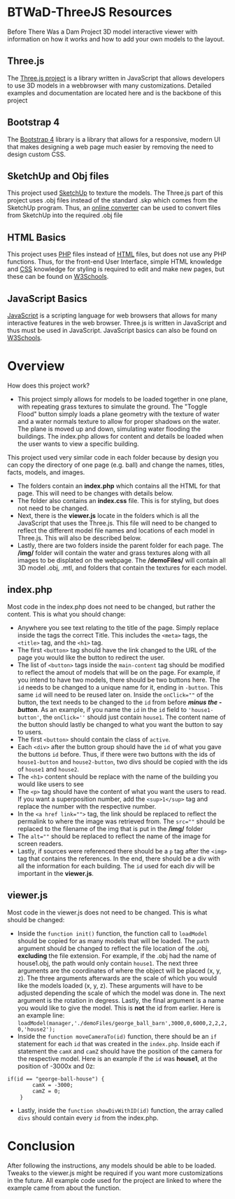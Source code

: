 # BTWaD-ThreeJS Resources
Before There Was a Dam Project 3D model interactive viewer with information on how it works and how to add your own models to the layout.

## Three.js
The [Three.js project](https://threejs.org/) is a library written in JavaScript that allows developers to use 3D models in a webbrowser with many customizations. Detailed examples and documentation are located here and is the backbone of this project

## Bootstrap 4
The [Bootstrap 4](https://getbootstrap.com/docs/4.0/getting-started/introduction/) library is a library that allows for a responsive, modern UI that makes designing a web page much easier by removing the need to design custom CSS.

## SketchUp and Obj files
This project used [SketchUp](https://www.sketchup.com/) to texture the models. The Three.js part of this project uses .obj files instead of the standard .skp which comes from the SketchUp program. Thus, an [online converter](https://www.sketchup.com/) can be used to convert files from SketchUp into the required .obj file

## HTML Basics
This project uses [PHP](https://www.php.net/) files instead of [HTML](https://html.spec.whatwg.org/) files, but does not use any PHP functions. Thus, for the front-end User Interface, simple HTML knowledge and [CSS](https://www.w3.org/TR/CSS/#css) knowledge for styling is required to edit and make new pages, but these can be found on [W3Schools](https://www.w3schools.com/html/html_basic.asp).

## JavaScript Basics
[JavaScript](https://www.javascript.com/) is a scripting language for web browsers that allows for many interactive features in the web browser. Three.js is written in JavaScript and thus must be used in JavaScript. JavaScript basics can also be found on [W3Schools](https://www.w3schools.com/html/html_basic.asp).

# Overview
How does this project work?
* This project simply allows for models to be loaded together in one plane, with repeating grass textures to simulate the ground. The "Toggle Flood" button simply loads a plane geometry with the texture of water and a water normals texture to allow for proper shadows on the water. The plane is moved up and down, simulating water flooding the buildings. The index.php allows for content and details be loaded when the user wants to view a specific building.

This project used very similar code in each folder because by design you can copy the directory of one page (e.g. ball) and change the names, titles, facts, models, and images. 
* The folders contain an **index.php** which contains all the HTML for that page. This will need to be changes with details below.
* The folder also contains an **index.css** file. This is for styling, but does not need to be changed. 
* Next, there is the **viewer.js** locate in the folders which is all the JavaScript that uses the Three.js. This file will need to be changed to reflect the different model file names and locations of each model in Three.js. This will also be described below. 
* Lastly, there are two folders inside the parent folder for each page. The **/img/** folder will contain the water and grass textures along with all images to be displated on the webpage. The **/demoFiles/** will contain all 3D model .obj, .mtl, and folders that contain the textures for each model.

## index.php
Most code in the index.php does not need to be changed, but rather the content. This is what you should change:
* Anywhere you see text relating to the title of the page. Simply replace inside the tags the correct Title. This includes the ```<meta>``` tags, the ```<title>``` tag, and the ```<h1>``` tag.
* The first ```<button>``` tag should have the link changed to the URL of the page you would like the button to redirect the user.
* The list of ```<button>``` tags inside the ```main-content``` tag should be modified to reflect the amout of models that will be on the page. For example, if you intend to have two models, there should be two buttons here. The ```id``` needs to be changed to a unique name for it, ending in ```-button```. This same ```id``` will need to be reused later on. Inside the ```onClick=""``` of the button, the text needs to be changed to the ```id``` from before **_minus the -button_**. As an example, if you name the ```id``` in the ```id``` field to ```'house1-button'```, the ```onClick=''``` should just contain ```house1```. The content name of the button should lastly be changed to what you want the button to say to users.
* The first ```<button>``` should contain the class of ```active```.
* Each ```<div>``` after the button group should have the ```id``` of what you gave the buttons ```id``` before. Thus, if there were two buttons with the ids of ```house1-button``` and ```house2-button```, two divs should be copied with the ids of ```house1``` and ```house2```.
* The ``<h1>`` content should be replace with the name of the building you would like users to see
* The ``<p>`` tag should have the content of what you want the users to read. If you want a superposition number, add the ```<sup>1</sup>``` tag and replace the number with the respective number.
* In the ```<a href link="">``` tag, the link should be replaced to reflect the permalink to where the image was retrieved from. The ```src=""``` should be replaced to the filename of the img that is put in the **/img/** folder
* The ```alt=""``` should be replaced to reflect the name of the image for screen readers.
* Lastly, if sources were referenced there should be a ```p``` tag after the ```<img>``` tag that contains the references.
In the end, there should be a div with all the information for each building. The ```id``` used for each div will be important in the **viewer.js**.

## viewer.js
Most code in the viewer.js does not need to be changed. This is what should be changed:
* Inside the ```function init()``` function, the function call to ```loadModel``` should be copied for as many models that will be loaded. The ```path``` argument should be changed to reflect the file location of the .obj, **excluding** the file extension. For example, if the .obj had the name of house1.obj, the path would only contain ```house1```. The next three arguments are the coordinates of where the object will be placed (x, y, z). The three arguments afterwards are the scale of which you would like the models loaded (x, y, z). These arguments will have to be adjusted depending the scale of which the model was done in. The next argument is the rotation in degress. Lastly, the final argument is a name you would like to give the model. This is **not** the id from earlier. Here is an example line: ```loadModel(manager,'./demoFiles/george_ball_barn',3000,0,6000,2,2,2,0,'house2');```
* Inside the ```function moveCameraTo(id)``` function, there should be an ```if``` statement for each ```id``` that was created in the ```index.php```. Inside each if statement the ``camX`` and ```camZ``` should have the position of the camera for the respective model. Here is an example if the ```id``` was **house1**, at the position of -3000x and 0z:
```
if(id == "george-ball-house") {
        camX = -3000;
        camZ = 0;
    }
```
* Lastly, inside the ```function showDivWithID(id)``` function, the array called ```divs``` should contain every ```id``` from the index.php. 

# Conclusion
After following the instructions, any models should be able to be loaded. Tweaks to the viewer.js might be required if you want more customizations in the future. All example code used for the project are linked to where the example came from about the function. 

